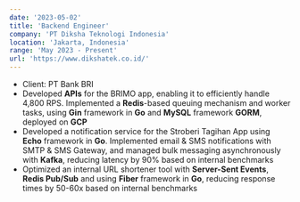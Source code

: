 ```yaml
---
date: '2023-05-02'
title: 'Backend Engineer'
company: 'PT Diksha Teknologi Indonesia'
location: 'Jakarta, Indonesia'
range: 'May 2023 - Present'
url: 'https://www.dikshatek.co.id/'
---
```


- Client: PT Bank BRI
- Developed **APIs** for the BRIMO app, enabling it to efficiently handle 4,800 RPS. Implemented a **Redis**-based queuing mechanism and worker tasks, using **Gin** framework in **Go** and **MySQL** framework **GORM**, deployed on **GCP**
- Developed a notification service for the Stroberi Tagihan App using **Echo** framework in **Go**. Implemented email & SMS notifications with SMTP & SMS Gateway, and managed bulk messaging asynchronously with **Kafka**, reducing latency by 90% based on internal benchmarks
- Optimized an internal URL shortener tool with **Server-Sent Events**, **Redis Pub/Sub** and using **Fiber** framework in **Go**, reducing response times by 50-60x based on internal benchmarks
